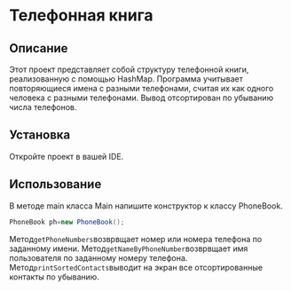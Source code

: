 # Телефонная книга

## Описание
Этот проект представляет собой структуру телефонной книги, реализованную с помощью HashMap. Программа учитывает повторяющиеся имена с разными телефонами, считая их как одного человека с разными телефонами. Вывод отсортирован по убыванию числа телефонов.

## Установка
Откройте проект в вашей IDE.

## Использование
В методе main класса Main напишите конструктор к классу PhoneBook.
```java
PhoneBook ph=new PhoneBook();
```
Метод`getPhoneNumbers`возврвщает номер или номера телефона по заданному имени. 
Метод`getNameByPhoneNumber`возврвщает имя пользователя по заданному номеру телефона.
Метод`printSortedContacts`выводит на экран все отсортированные контакты по убыванию.
 
